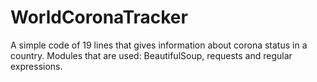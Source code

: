 # WorldCoronaTracker
A simple code of 19 lines that gives information about corona status in a country.
Modules that are used: BeautifulSoup, requests and regular expressions.
